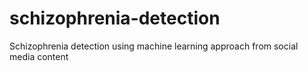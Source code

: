 # schizophrenia-detection

Schizophrenia detection using machine learning approach from social media content
